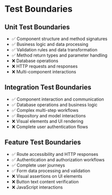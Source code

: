 # Test Boundaries

## Unit Test Boundaries
- ✅ Component structure and method signatures
- ✅ Business logic and data processing
- ✅ Validation rules and data transformation
- ✅ Method return types and parameter handling
- ❌ Database operations
- ❌ HTTP requests and responses
- ❌ Multi-component interactions

## Integration Test Boundaries
- ✅ Component interaction and communication
- ✅ Database operations and business logic
- ✅ Complex multi-step workflows
- ✅ Repository and model interactions
- ❌ Visual elements and UI rendering
- ❌ Complete user authentication flows

## Feature Test Boundaries
- ✅ Route accessibility and HTTP responses
- ✅ Authentication and authorization workflows
- ✅ Complete user journeys
- ✅ Form data processing and validation
- ❌ Visual assertions on UI elements
- ❌ Button text content verification
- ❌ JavaScript interactions
